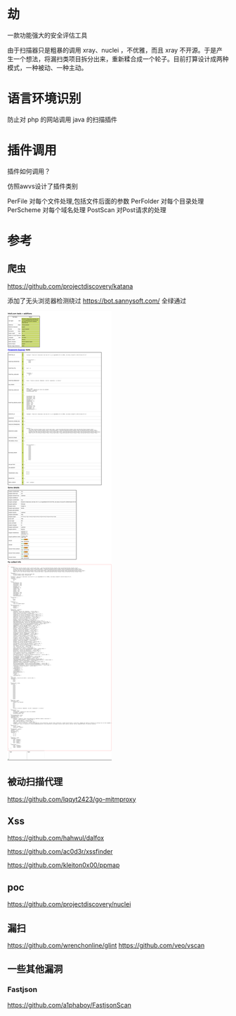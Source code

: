 # 劫

一款功能强大的安全评估工具

由于扫描器只是粗暴的调用 xray、nuclei ，不优雅，而且 xray 不开源。于是产生一个想法，将漏扫类项目拆分出来，重新糅合成一个轮子。目前打算设计成两种模式，一种被动、一种主动。



# 语言环境识别

防止对 php 的网站调用 java 的扫描插件

# 插件调用

插件如何调用？

仿照awvs设计了插件类别

PerFile 对每个文件处理,包括文件后面的参数
PerFolder 对每个目录处理
PerScheme 对每个域名处理
PostScan 对Post请求的处理

# 参考

## 爬虫

https://github.com/projectdiscovery/katana

添加了无头浏览器检测绕过 https://bot.sannysoft.com/ 全绿通过

![BypassHeadlessDetect.png](images/BypassHeadlessDetect.png)

## 被动扫描代理

https://github.com/lqqyt2423/go-mitmproxy

## Xss

https://github.com/hahwul/dalfox

https://github.com/ac0d3r/xssfinder

https://github.com/kleiton0x00/ppmap



## poc

https://github.com/projectdiscovery/nuclei

## 漏扫
https://github.com/wrenchonline/glint
https://github.com/veo/vscan

## 一些其他漏洞

### Fastjson

https://github.com/a1phaboy/FastjsonScan